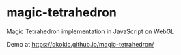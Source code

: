 # magic-tetrahedron
Magic Tetrahedron implementation in JavaScript on WebGL

Demo at https://dkokic.github.io/magic-tetrahedron/
